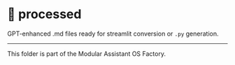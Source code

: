 # 📂 processed

GPT-enhanced .md files ready for streamlit conversion or `.py` generation.

---

This folder is part of the Modular Assistant OS Factory.